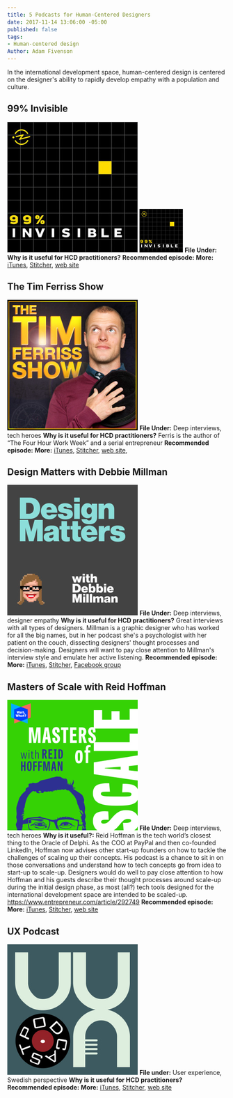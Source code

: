 ```yaml
---
title: 5 Podcasts for Human-Centered Designers
date: 2017-11-14 13:06:00 -05:00
published: false
tags:
- Human-centered design
Author: Adam Fivenson
---
```


In the international development space, human-centered design is centered on the designer's ability to rapidly develop empathy with a population and culture. 

## 99% Invisible
![99invis.jpg](/uploads/99invis.jpg)
<img src="/uploads/99invis.jpg" width="100" height="100">
**File Under:** 
**Why is it useful for HCD practitioners?**
**Recommended episode:**
**More:** [iTunes](https://itunes.apple.com/us/podcast/99-invisible/id394775318?mt=2), [Stitcher](https://www.stitcher.com/podcast/prx/99-invisible), [web site](https://99percentinvisible.org/)
 
## The Tim Ferriss Show
![Ferriss.jpeg](/uploads/Ferriss.jpeg)
**File Under:** Deep interviews, tech heroes 
**Why is it useful for HCD practitioners?** Ferris is the author of “The Four Hour Work Week” and a serial entrepreneur
**Recommended episode:**
**More:** [iTunes](https://tim.blog/podcast/), [Stitcher](https://www.stitcher.com/podcast/tim-ferriss-show/the-tim-ferriss-show), [web site](https://tim.blog/podcast/), 

## Design Matters with Debbie Millman
![DesignMatters.jpg](/uploads/DesignMatters.jpg)
**File Under:** Deep interviews, designer empathy
**Why is it useful for HCD practitioners?** Great interviews with all types of designers. Millman is a graphic designer who has worked for all the big names, but in her podcast she's a psychologist with her patient on the couch, dissecting designers' thought processes and decision-making. Designers will want to pay close attention to Millman's interview style and emulate her active listening. 
**Recommended episode:**
**More:** [iTunes](https://itunes.apple.com/us/podcast/design-matters-with-debbie-millman/id328074695?mt=2), [Stitcher](https://www.stitcher.com/podcast/design-matters-with-debbie-millman-20092011/design-matters-with-debbie-millman-20092013), [Facebook group](https://www.facebook.com/DesignMattersPodcast/)
 
## Masters of Scale with Reid Hoffman
![Masters.jpeg](/uploads/Masters.jpeg)
**File Under:** Deep interviews, tech heroes
**Why is it useful?:** Reid Hoffman is the tech world’s closest thing to the Oracle of Delphi. As the COO at PayPal and then co-founded LinkedIn, Hoffman now advises other start-up founders on how to tackle the challenges of scaling up their concepts. His podcast is a chance to sit in on those conversations and understand how to tech concepts go from idea to start-up to scale-up. Designers would do well to pay close attention to how Hoffman and his guests describe their thought processes around scale-up during the initial design phase, as most (all?) tech tools designed for the international development space are intended to be scaled-up. 
https://www.entrepreneur.com/article/292749 
**Recommended episode:**
**More:** [iTunes](https://itunes.apple.com/us/podcast/masters-of-scale-with-reid-hoffman/id1227971746?mt=2), [Stitcher](https://www.stitcher.com/podcast/stitcher/masters-of-scale), [web site](https://mastersofscale.com/)

## UX Podcast
![UX.jpg](/uploads/UX.jpg)
**File under:** User experience, Swedish perspective
**Why is it useful for HCD practitioners?**
**Recommended episode:**
**More:** [iTunes](https://itunes.apple.com/us/podcast/ux-podcast/id438896324?mt=2), [Stitcher](https://www.stitcher.com/podcast/ux-podcast), [web site](https://uxpodcast.com/)